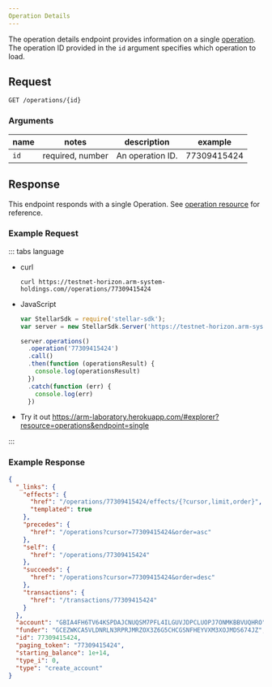 ```yaml
---
Operation Details
---
```


The operation details endpoint provides information on a single [operation](../resources/operation.md). The operation ID provided in the `id` argument specifies which operation to load.

## Request

```
GET /operations/{id}
```

### Arguments

|  name  |  notes  | description | example |
| ------ | ------- | ----------- | ------- |
| `id` | required, number | An operation ID. | 77309415424 |



## Response

This endpoint responds with a single Operation.  See [operation resource](../resources/operation.md) for reference.


### Example Request
::: tabs language

- curl
  ```curl
  curl https://testnet-horizon.arm-system-holdings.com//operations/77309415424
  ```
- JavaScript
  ```js
  var StellarSdk = require('stellar-sdk');
  var server = new StellarSdk.Server('https://testnet-horizon.arm-system-holdings.com/');

  server.operations()
    .operation('77309415424')
    .call()
    .then(function (operationsResult) {
      console.log(operationsResult)
    })
    .catch(function (err) {
      console.log(err)
    })


  ```
- Try it out
  https://arm-laboratory.herokuapp.com/#explorer?resource=operations&endpoint=single

:::
### Example Response

```json
{
  "_links": {
    "effects": {
      "href": "/operations/77309415424/effects/{?cursor,limit,order}",
      "templated": true
    },
    "precedes": {
      "href": "/operations?cursor=77309415424&order=asc"
    },
    "self": {
      "href": "/operations/77309415424"
    },
    "succeeds": {
      "href": "/operations?cursor=77309415424&order=desc"
    },
    "transactions": {
      "href": "/transactions/77309415424"
    }
  },
  "account": "GBIA4FH6TV64KSPDAJCNUQSM7PFL4ILGUVJDPCLUOPJ7ONMKBBVUQHRO",
  "funder": "GCEZWKCA5VLDNRLN3RPRJMRZOX3Z6G5CHCGSNFHEYVXM3XOJMDS674JZ",
  "id": 77309415424,
  "paging_token": "77309415424",
  "starting_balance": 1e+14,
  "type_i": 0,
  "type": "create_account"
}
```
